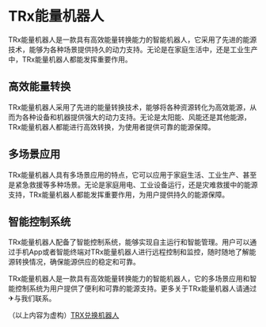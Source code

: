 # TRx能量机器人

TRx能量机器人是一款具有高效能量转换能力的智能机器人，它采用了先进的能源技术，能够为各种场景提供持久的动力支持。无论是在家庭生活中，还是工业生产中，TRx能量机器人都能发挥重要作用。

## 高效能量转换

TRx能量机器人采用了先进的能量转换技术，能够将各种资源转化为高效能源，从而为各种设备和机器提供强大的动力支持。无论是太阳能、风能还是其他能源，TRx能量机器人都能进行高效转换，为使用者提供可靠的能源保障。

## 多场景应用

TRx能量机器人具有多场景应用的特点，它可以应用于家庭生活、工业生产、甚至是紧急救援等多种场景。无论是家庭用电、工业设备运行，还是灾难救援中的能源支持，TRx能量机器人都能发挥重要作用，为用户提供持久的能源保障。

## 智能控制系统

TRx能量机器人配备了智能控制系统，能够实现自主运行和智能管理。用户可以通过手机App或者智能终端对TRx能量机器人进行远程控制和监控，随时随地了解能源转换情况，确保能源供应的稳定和可靠。

TRx能量机器人是一款具有高效能量转换能力的智能机器人，它的多场景应用和智能控制系统为用户提供了便利和可靠的能源支持。更多关于TRx能量机器人请通过✈与我们联系。

（以上内容为虚构）[TRX兑换机器人](https://t.me/T65000Bot)